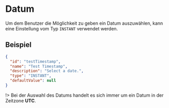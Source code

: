# Datum
Um dem Benutzer die Möglichkeit zu geben ein Datum auszuwählen, kann eine Einstellung vom Typ `INSTANT` verwendet werden.

## Beispiel
```json
{
  "id": "testTimestamp",
  "name": "Test Timestamp",
  "description": "Select a date.",
  "type": "INSTANT",
  "defaultValue": null
}
```

!> Bei der Auswahl des Datums handelt es sich immer um ein Datum in der Zeitzone **UTC**.